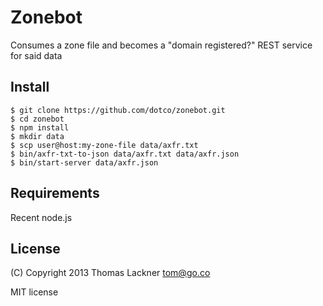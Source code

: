 Zonebot
=======

Consumes a zone file and becomes a "domain registered?" REST service for said data

Install
-------

```shell
$ git clone https://github.com/dotco/zonebot.git
$ cd zonebot
$ npm install
$ mkdir data
$ scp user@host:my-zone-file data/axfr.txt
$ bin/axfr-txt-to-json data/axfr.txt data/axfr.json
$ bin/start-server data/axfr.json
```

Requirements
------------

Recent node.js

License
------

(C) Copyright 2013 Thomas Lackner <tom@go.co>

MIT license


